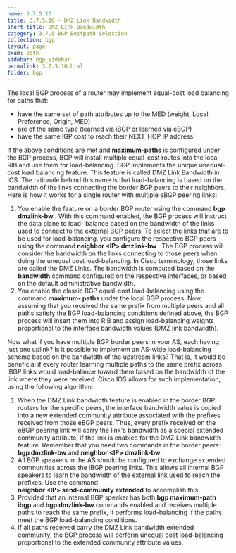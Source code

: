 ```yaml
---
name: 3.7.5.10
title: 3.7.5.10 - DMZ Link Bandwidth
short-title: DMZ Link Bandwidth
category: 3.7.5 BGP Bestpath Selection
collection: bgp
layout: page
exam: both
sidebar: bgp_sidebar
permalink: 3.7.5.10.html
folder: bgp
---
```

The local BGP process of a router may implement equal-cost load balancing for paths that:
- have the same set of path attributes up to the MED (weight, Local Preference, Origin, MED)
- are of the same type (learned via iBGP or learned via eBGP)
- have the same IGP cost to reach their NEXT_HOP IP address

If the above conditions are met and **maximum-paths** is configured under the BGP process, BGP will install multiple equal-cost routes into the local RIB and use them for load-balancing. BGP implements the unique unequal-cost load balancing feature.  This feature is called DMZ Link Bandwidth in IOS. The rationale behind this name is that load-balancing is based on the bandwidth of the links connecting the border BGP peers to their neighbors. Here is how it works for a single router with multiple eBGP peering links: 
1. You enable the feature on a border BGP router using the command **bgp dmzlink-bw** . With this command enabled, the BGP process will instruct the data plane to load- balance based on the bandwidth of the links used to connect to the external BGP peers. To select the links that are to be used for load-balancing, you configure the respective BGP peers using the command **neighbor \<IP\> dmzlink-bw** . The BGP process will consider the bandwidth on the links connecting to those peers when doing the unequal cost load-balancing. In Cisco terminology, those links are called the DMZ Links. The bandwidth is computed based on the **bandwidth** command configured on the respective interfaces, or based on the default administrative bandwidth.
2. You enable the classic BGP equal-cost load-balancing using the command **maximum- paths** under the local BGP process. Now, assuming that you received the same prefix from multiple peers and all paths satisfy the BGP load-balancing conditions defined above, the BGP process will insert them into RIB and assign load-balancing weights proportional to the interface bandwidth values (DMZ link bandwidth). 

Now what if you have multiple BGP border peers in your AS, each having just one uplink? Is it possible to implement an AS-wide load-balancing scheme based on the bandwidth of the upstream links? That is, it would be beneficial if every router learning multiple paths to the same prefix across iBGP links would load-balance toward them based on the bandwidth of the link where they were received. Cisco IOS allows for such implementation, using the following algorithm: 
1. When the DMZ Link bandwidth feature is enabled in the border BGP routers for the specific peers, the interface bandwidth value is copied into a new extended community attribute associated with the prefixes received from those eBGP peers. Thus, every prefix received on the eBGP peering link will carry the link's bandwidth as a special extended community attribute, if the link is enabled for the DMZ Link bandwidth feature. Remember that you need two commands in the border peers:   
	**bgp dmzlink-bw** and **neighbor \<IP\> dmzlink-bw** . 
2. All BGP speakers in the AS should be configured to exchange extended communities across the iBGP peering links. This allows all internal BGP speakers to learn the bandwidth of the external link used to reach the prefixes. Use the command   
**neighbor \<IP\> send-community extended** to accomplish this. 
3. Provided that an internal BGP speaker has both **bgp maximum-path ibgp** and **bgp dmzlink-bw** commands enabled and receives multiple paths to reach the same prefix, it performs load-balancing if the paths meet the BGP load-balancing conditions. 
4. If all paths received carry the DMZ Link bandwidth extended community, the BGP process will perform unequal cost load-balancing proportional to the extended community attribute values.   
